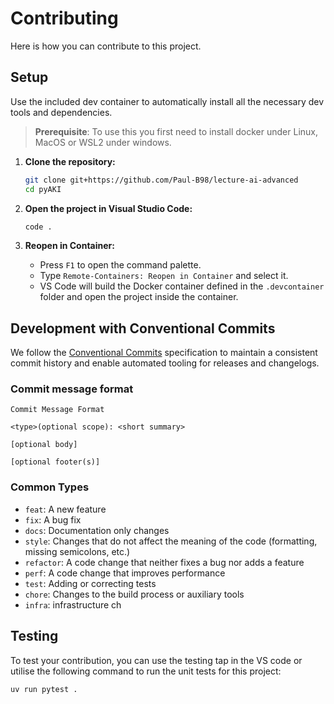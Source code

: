 # Contributing

Here is how you can contribute to this project.

## Setup

Use the included dev container to automatically install all the necessary dev tools and dependencies.

> **Prerequisite**: To use this you first need to install docker under Linux, MacOS or WSL2 under windows.

1. **Clone the repository:**
    ```bash
    git clone git+https://github.com/Paul-B98/lecture-ai-advanced
    cd pyAKI
    ```

2. **Open the project in Visual Studio Code:**
    ```bash
    code .
    ```

3. **Reopen in Container:**
    - Press `F1` to open the command palette.
    - Type `Remote-Containers: Reopen in Container` and select it.
    - VS Code will build the Docker container defined in the `.devcontainer` folder and open the project inside the container.

## Development with Conventional Commits

We follow the [Conventional Commits]() specification to maintain a consistent commit history and enable automated tooling for releases and changelogs.

### Commit message format
```
Commit Message Format

<type>(optional scope): <short summary>

[optional body]

[optional footer(s)]
```

### Common Types

- `feat`: A new feature
- `fix`: A bug fix
- `docs`: Documentation only changes
- `style`: Changes that do not affect the meaning of the code (formatting, missing semicolons, etc.)
- `refactor`: A code change that neither fixes a bug nor adds a feature
- `perf`: A code change that improves performance
- `test`: Adding or correcting tests
- `chore`: Changes to the build process or auxiliary tools
- `infra`: infrastructure ch

## Testing

To test your contribution, you can use the testing tap in the VS code or utilise the following command to run the unit tests for this project:

```shell
uv run pytest .
```
